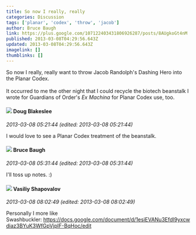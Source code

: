 ```yaml
---
title: So now I really, really
categories: Discussion
tags: ['planar', 'codex', 'throw', 'jacob']
author: Bruce Baugh
link: https://plus.google.com/107122403431806926287/posts/8AUgkoGt4nM
published: 2013-03-08T04:29:56.643Z
updated: 2013-03-08T04:29:56.643Z
imagelink: []
thumblinks: []
---
```


So now I really, really want to throw Jacob Randolph&#39;s Dashing Hero into the Planar Codex.<br /><br />It occurred to me the other night that I could recycle the biotech beanstalk I wrote for Guardians of Order&#39;s <i>Ex Machina</i> for Planar Codex use, too.
<div id='comment z12hirgx1mv5z1ude22xg55wekaxj3ugc04'>
  <h4><img src='{{site.baseurl}}//images/avatars/109754910795740383885_photo.jpg'> Doug Blakeslee</h4>
      <p><cite>2013-03-08 05:21:44 (edited: 2013-03-08 05:21:44)</cite></p>
        <p>I would love to see a Planar Codex treatment of the beanstalk.</p>
</div>
        

<div id='comment z12hirgx1mv5z1ude22xg55wekaxj3ugc04'>
  <h4><img src='{{site.baseurl}}//images/avatars/107122403431806926287_photo.jpg'> Bruce Baugh</h4>
      <p><cite>2013-03-08 05:31:44 (edited: 2013-03-08 05:31:44)</cite></p>
        <p>I&#39;ll toss up notes. :)</p>
</div>
        

<div id='comment z12hirgx1mv5z1ude22xg55wekaxj3ugc04'>
  <h4><img src='{{site.baseurl}}//images/avatars/105808699738403752805_photo.jpg'> Vasiliy Shapovalov</h4>
      <p><cite>2013-03-08 08:02:49 (edited: 2013-03-08 08:02:49)</cite></p>
        <p>Personally I more like Swashbuckler: <a href="https://docs.google.com/document/d/1esiEVANu3EfdI9yxcwdiaz3BYuK3WfGpVjpIF-BqHoc/edit" class="ot-anchor">https://docs.google.com/document/d/1esiEVANu3EfdI9yxcwdiaz3BYuK3WfGpVjpIF-BqHoc/edit</a></p>
</div>
        